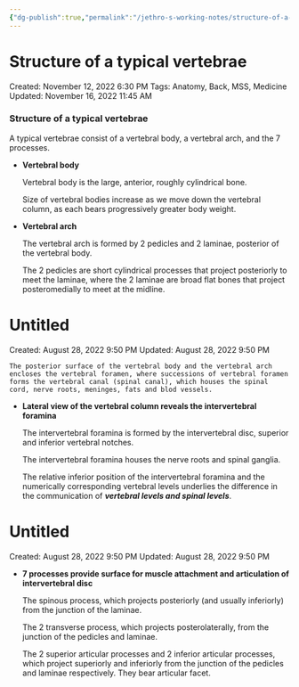 ```yaml
---
{"dg-publish":true,"permalink":"/jethro-s-working-notes/structure-of-a-typical-vertebrae/","dgPassFrontmatter":true}
---
```



# Structure of a typical vertebrae

Created: November 12, 2022 6:30 PM
Tags: Anatomy, Back, MSS, Medicine
Updated: November 16, 2022 11:45 AM

### Structure of a typical vertebrae

A typical vertebrae consist of a vertebral body, a vertebral arch, and the 7 processes.

- ****************************Vertebral body****************************
    
    Vertebral body is the large, anterior, roughly cylindrical bone.
    
    Size of vertebral bodies increase as we move down the vertebral column, as each bears progressively greater body weight.
    
- ****************************Vertebral arch****************************
    
    The vertebral arch is formed by 2 pedicles and 2 laminae, posterior of the vertebral body.
    
    The 2 pedicles are short cylindrical processes that project posteriorly to meet the laminae, where the 2 laminae are broad flat bones that project posteromedially to meet at the midline.
    
    
<div class="transclusion internal-embed is-loaded"><div class="markdown-embed">





# Untitled

Created: August 28, 2022 9:50 PM
Updated: August 28, 2022 9:50 PM

</div></div>

    
    The posterior surface of the vertebral body and the vertebral arch encloses the vertebral foramen, where successions of vertebral foramen forms the vertebral canal (spinal canal), which houses the spinal cord, nerve roots, meninges, fats and blod vessels. 
    
- **************************************************************************************************************************************************Lateral view of the vertebral column reveals the intervertebral foramina**************************************************************************************************************************************************
    
    The intervertebral foramina is formed by the intervertebral disc, superior and inferior vertebral notches. 
    
    The intervertebral foramina houses the nerve roots and spinal ganglia.
    
    The relative inferior position of the intervertebral foramina and the numerically corresponding vertebral levels underlies the difference in the communication of ***********************vertebral levels and spinal levels***********************.
    
    
<div class="transclusion internal-embed is-loaded"><div class="markdown-embed">





# Untitled

Created: August 28, 2022 9:50 PM
Updated: August 28, 2022 9:50 PM

</div></div>

    
- ******************************************************************************************************************************7 processes provide surface for muscle attachment and articulation of intervertebral disc******************************************************************************************************************************
    
    The spinous process, which projects posteriorly (and usually inferiorly) from the junction of the laminae.
    
    The 2 transverse process, which projects posterolaterally, from the junction of the pedicles and laminae.
    
    The 2 superior articular processes and 2 inferior articular processes, which project superiorly and inferiorly from the junction of the pedicles and laminae respectively. They bear articular facet.